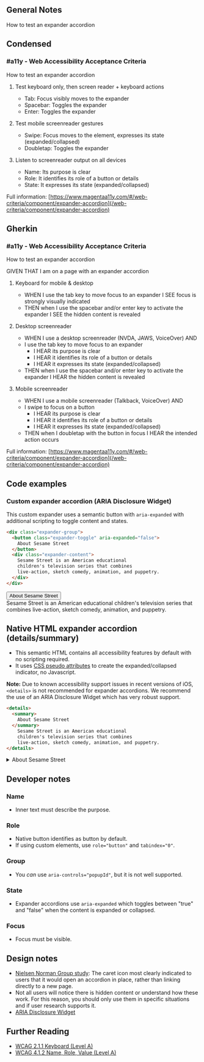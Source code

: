 ## General Notes

How to test an expander accordion

## Condensed

### #a11y - Web Accessibility Acceptance Criteria

How to test an expander accordion

1. Test keyboard only, then screen reader + keyboard actions

   - Tab: Focus visibly moves to the expander
   - Spacebar: Toggles the expander
   - Enter: Toggles the expander

2. Test mobile screenreader gestures

   - Swipe: Focus moves to the element, expresses its state (expanded/collapsed)
   - Doubletap: Toggles the expander

3. Listen to screenreader output on all devices

   - Name: Its purpose is clear
   - Role: It identifies its role of a button or details
   - State: It expresses its state (expanded/collapsed)

Full information: [https://www.magentaa11y.com/#/web-criteria/component/expander-accordion](/web-criteria/component/expander-accordion)

## Gherkin

### #a11y - Web Accessibility Acceptance Criteria

How to test an expander accordion

GIVEN THAT I am on a page with an expander accordion

1. Keyboard for mobile & desktop

   - WHEN I use the tab key to move focus to an expander I SEE focus is strongly visually indicated
   - THEN when I use the spacebar and/or enter key to activate the expander I SEE the hidden content is revealed

2. Desktop screenreader

   - WHEN I use a desktop screenreader (NVDA, JAWS, VoiceOver) AND 
   - I use the tab key to move focus to an expander
      - I HEAR its purpose is clear
      - I HEAR it identifies its role of a button or details
      - I HEAR it expresses its state (expanded/collapsed)
   - THEN when I use the spacebar and/or enter key to activate the expander I HEAR the hidden content is revealed

3. Mobile screenreader

   - WHEN I use a mobile screenreader (Talkback, VoiceOver) AND
   - I swipe to focus on a button
      - I HEAR its purpose is clear
      - I HEAR it identifies its role of a button or details
      - I HEAR it expresses its state (expanded/collapsed)
   - THEN when I doubletap with the button in focus I HEAR the intended action occurs

Full information: [https://www.magentaa11y.com/#/web-criteria/component/expander-accordion](/web-criteria/component/expander-accordion)

## Code examples

### Custom expander accordion (ARIA Disclosure Widget)
This custom expander uses a semantic button with `aria-expanded` with additional scripting to toggle content and states.

```html
<div class="expander-group">
  <button class="expander-toggle" aria-expanded="false">
    About Sesame Street
  </button>
  <div class="expander-content">
    Sesame Street is an American educational 
    children's television series that combines 
    live-action, sketch comedy, animation, and puppetry.
  </div>
</div>
```

<!-- TODO: This example needs more styles support -->

<example>
   <div class="expander-group">
   <button class="expander-toggle" aria-expanded="false">
      About Sesame Street
   </button>
   <div class="expander-content">
      Sesame Street is an American educational 
      children's television series that combines 
      live-action, sketch comedy, animation, and puppetry.
   </div>
   </div>
</example>

## Native HTML expander accordion (details/summary)
   - This semantic HTML contains all accessibility features by default with no scripting required.
   - It uses [CSS pseudo attributes](https://github.com/tmobile/magentaA11y/blob/main/_sass/modules/_details-summary.scss) to create the expanded/collapsed indicator, no Javascript.

**Note:** Due to known accessibility support issues in recent versions of iOS, `<details>` is not recommended for expander accordions. We recommend the use of an ARIA Disclosure Widget which has very robust support.

```html
<details>
  <summary>
    About Sesame Street
  </summary>
    Sesame Street is an American educational 
    children's television series that combines 
    live-action, sketch comedy, animation, and puppetry.
</details>
```

<example>
<details>
  <summary>
    About Sesame Street
  </summary>
    Sesame Street is an American educational 
    children's television series that combines 
    live-action, sketch comedy, animation, and puppetry.
</details>
</example>

## Developer notes

### Name
   - Inner text must describe the purpose.

### Role
   - Native button identifies as button by default.
   - If using custom elements, use `role="button"` and `tabindex="0"`.

### Group
   - You *can* use `aria-controls="popupId"`, but it is not well supported.

### State
   - Expander accordions use `aria-expanded` which toggles between "true" and "false" when the content is expanded or collapsed.

### Focus
   - Focus must be visible.

## Design notes

   - [Nielsen Norman Group study](https://www.nngroup.com/articles/accordion-icons/): The caret icon most clearly indicated to users that it would open an accordion in place, rather than linking directly to a new page.
   - Not all users will notice there is hidden content or understand how these work. For this reason, you should only use them in specific situations and if user research supports it.
   - [ARIA Disclosure Widget](https://www.w3.org/WAI/ARIA/apg/patterns/disclosure/)

## Further Reading
   - [WCAG 2.1.1 Keyboard (Level A)](https://www.w3.org/WAI/WCAG22/Understanding/keyboard)
   - [WCAG 4.1.2 Name, Role, Value (Level A)](https://www.w3.org/WAI/WCAG22/Understanding/name-role-value)
